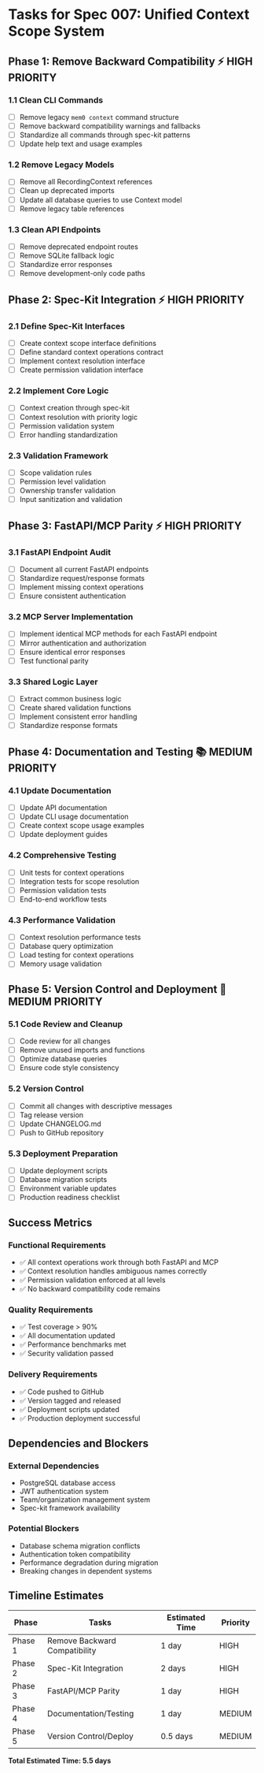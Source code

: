 # Tasks for Spec 007: Unified Context Scope System

## Phase 1: Remove Backward Compatibility ⚡ HIGH PRIORITY

### 1.1 Clean CLI Commands
- [ ] Remove legacy `mem0 context` command structure
- [ ] Remove backward compatibility warnings and fallbacks
- [ ] Standardize all commands through spec-kit patterns
- [ ] Update help text and usage examples

### 1.2 Remove Legacy Models
- [ ] Remove all RecordingContext references
- [ ] Clean up deprecated imports
- [ ] Update all database queries to use Context model
- [ ] Remove legacy table references

### 1.3 Clean API Endpoints
- [ ] Remove deprecated endpoint routes
- [ ] Remove SQLite fallback logic
- [ ] Standardize error responses
- [ ] Remove development-only code paths

## Phase 2: Spec-Kit Integration ⚡ HIGH PRIORITY

### 2.1 Define Spec-Kit Interfaces
- [ ] Create context scope interface definitions
- [ ] Define standard context operations contract
- [ ] Implement context resolution interface
- [ ] Create permission validation interface

### 2.2 Implement Core Logic
- [ ] Context creation through spec-kit
- [ ] Context resolution with priority logic
- [ ] Permission validation system
- [ ] Error handling standardization

### 2.3 Validation Framework
- [ ] Scope validation rules
- [ ] Permission level validation
- [ ] Ownership transfer validation
- [ ] Input sanitization and validation

## Phase 3: FastAPI/MCP Parity ⚡ HIGH PRIORITY

### 3.1 FastAPI Endpoint Audit
- [ ] Document all current FastAPI endpoints
- [ ] Standardize request/response formats
- [ ] Implement missing context operations
- [ ] Ensure consistent authentication

### 3.2 MCP Server Implementation
- [ ] Implement identical MCP methods for each FastAPI endpoint
- [ ] Mirror authentication and authorization
- [ ] Ensure identical error responses
- [ ] Test functional parity

### 3.3 Shared Logic Layer
- [ ] Extract common business logic
- [ ] Create shared validation functions
- [ ] Implement consistent error handling
- [ ] Standardize response formats

## Phase 4: Documentation and Testing 📚 MEDIUM PRIORITY

### 4.1 Update Documentation
- [ ] Update API documentation
- [ ] Update CLI usage documentation
- [ ] Create context scope usage examples
- [ ] Update deployment guides

### 4.2 Comprehensive Testing
- [ ] Unit tests for context operations
- [ ] Integration tests for scope resolution
- [ ] Permission validation tests
- [ ] End-to-end workflow tests

### 4.3 Performance Validation
- [ ] Context resolution performance tests
- [ ] Database query optimization
- [ ] Load testing for context operations
- [ ] Memory usage validation

## Phase 5: Version Control and Deployment 🚀 MEDIUM PRIORITY

### 5.1 Code Review and Cleanup
- [ ] Code review for all changes
- [ ] Remove unused imports and functions
- [ ] Optimize database queries
- [ ] Ensure code style consistency

### 5.2 Version Control
- [ ] Commit all changes with descriptive messages
- [ ] Tag release version
- [ ] Update CHANGELOG.md
- [ ] Push to GitHub repository

### 5.3 Deployment Preparation
- [ ] Update deployment scripts
- [ ] Database migration scripts
- [ ] Environment variable updates
- [ ] Production readiness checklist

## Success Metrics

### Functional Requirements
- ✅ All context operations work through both FastAPI and MCP
- ✅ Context resolution handles ambiguous names correctly
- ✅ Permission validation enforced at all levels
- ✅ No backward compatibility code remains

### Quality Requirements
- ✅ Test coverage > 90%
- ✅ All documentation updated
- ✅ Performance benchmarks met
- ✅ Security validation passed

### Delivery Requirements
- ✅ Code pushed to GitHub
- ✅ Version tagged and released
- ✅ Deployment scripts updated
- ✅ Production deployment successful

## Dependencies and Blockers

### External Dependencies
- PostgreSQL database access
- JWT authentication system
- Team/organization management system
- Spec-kit framework availability

### Potential Blockers
- Database schema migration conflicts
- Authentication token compatibility
- Performance degradation during migration
- Breaking changes in dependent systems

## Timeline Estimates

| Phase | Tasks | Estimated Time | Priority |
|-------|-------|----------------|----------|
| Phase 1 | Remove Backward Compatibility | 1 day | HIGH |
| Phase 2 | Spec-Kit Integration | 2 days | HIGH |
| Phase 3 | FastAPI/MCP Parity | 1 day | HIGH |
| Phase 4 | Documentation/Testing | 1 day | MEDIUM |
| Phase 5 | Version Control/Deploy | 0.5 days | MEDIUM |

**Total Estimated Time: 5.5 days**

